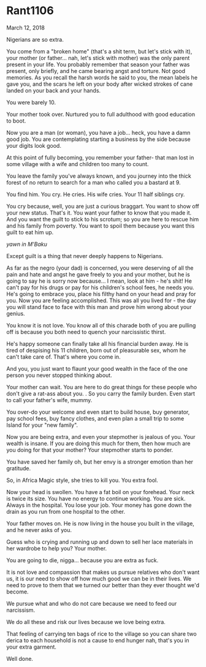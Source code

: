 # Rant1106


March 12, 2018

Nigerians are so extra.

You come from a "broken home" (that's a shit term, but let's stick with it), your mother (or father... nah, let's stick with mother) was the only parent present in your life. You probably remember that season your father was present, only briefly, and he came bearing angst and torture. Not good memories. As you recall the harsh words he said to you, the mean labels he gave you, and the scars he left on your body after wicked strokes of cane landed on your back and your hands.

You were barely 10.

Your mother took over. Nurtured you to full adulthood with good education to boot.

Now you are a man (or woman), you have a job... heck, you have a damn good job. You are contemplating starting a business by the side because your digits look good.

At this point of fully becoming, you remember your father- that man lost in some village with a wife and children too many to count.

You leave the family you've always known, and you journey into the thick forest of no return to search for a man who called you a bastard at 9.

You find him. You cry. He cries. His wife cries. Your 11 half siblings cry.

You cry because, well, you are just a curious braggart. You want to show off your new status. That's it. You want your father to know that you made it. And you want the guilt to stick to his scrotum; so you are here to rescue him and his family from poverty. You want to spoil them because you want this guilt to eat him up.

*yawn in M'Baku*

Except guilt is a thing that never deeply happens to Nigerians. 

As far as the negro (your dad) is concerned, you were deserving of all the pain and hate and angst he gave freely to you and your mother, but he is going to say he is sorry now because... I mean, look at him - he's shit! He can't pay for his drugs or pay for his children's school fees, he needs you. He's going to embrace you, place his filthy hand on your head and pray for you. Now you are feeling accomplished. This was all you lived for - the day you will stand face to face with this man and prove him wrong about your genius.

You know it is not love. You know all of this charade both of you are pulling off is because you both need to quench your narcissistic thirst.

He's happy someone can finally take all his financial burden away. He is tired of despising his 11 children, born out of pleasurable sex, whom he can't take care of. That's where you come in.

And you, you just want to flaunt your good wealth in the face of the one person you never stopped thinking about.

Your mother can wait. You are here to do great things for these people who don't give a rat-ass about you.
.
So you carry the family burden. Even start to call your father's wife, mummy.

You over-do your welcome and even start to build house, buy generator, pay school fees, buy fancy clothes, and even plan a small trip to some Island for your "new family".

Now you are being extra, and even your stepmother is jealous of you. Your wealth is insane. If you are doing this much for them, then how much are you doing for that your mother? Your stepmother starts to ponder.

You have saved her family oh, but her envy is a stronger emotion than her gratitude.

So, in Africa Magic style, she tries to kill you. You extra fool.

Now your head is swollen. You have a fat boil on your forehead. Your neck is twice its size. You have no energy to continue working. You are sick. Always in the hospital. You lose your job. Your money has gone down the drain as you run from one hospital to the other.

Your father moves on. He is now living in the house you built in the village, and he never asks of you.

Guess who is crying and running up and down to sell her lace materials in her wardrobe to help you? Your mother.

You are going to die, nigga... because you are extra as fuck.

It is not love and compassion that makes us pursue relatives who don't want us, it is our need to show off how much good we can be in their lives. We need to prove to them that we turned our better than they ever thought we'd become.

We pursue what and who do not care because we need to feed our narcissism.

We do all these and risk our lives because we love being extra.

That feeling of carrying ten bags of rice to the village so you can share two derica to each household is not a cause to end hunger nah, that's you in your extra garment.

Well done.